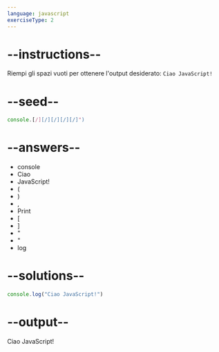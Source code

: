 ```yaml
---
language: javascript
exerciseType: 2
---
```


# --instructions--

Riempi gli spazi vuoti per ottenere l'output desiderato: `Ciao JavaScript!`

# --seed--

```javascript
console.[/][/][/][/][/]")
```

# --answers--

- console
- Ciao
-  JavaScript!
- (
- )
- ,
- Print
- [
- ]
- "
- "
- log

# --solutions--

```javascript
console.log("Ciao JavaScript!")
```

# --output--

Ciao JavaScript!
